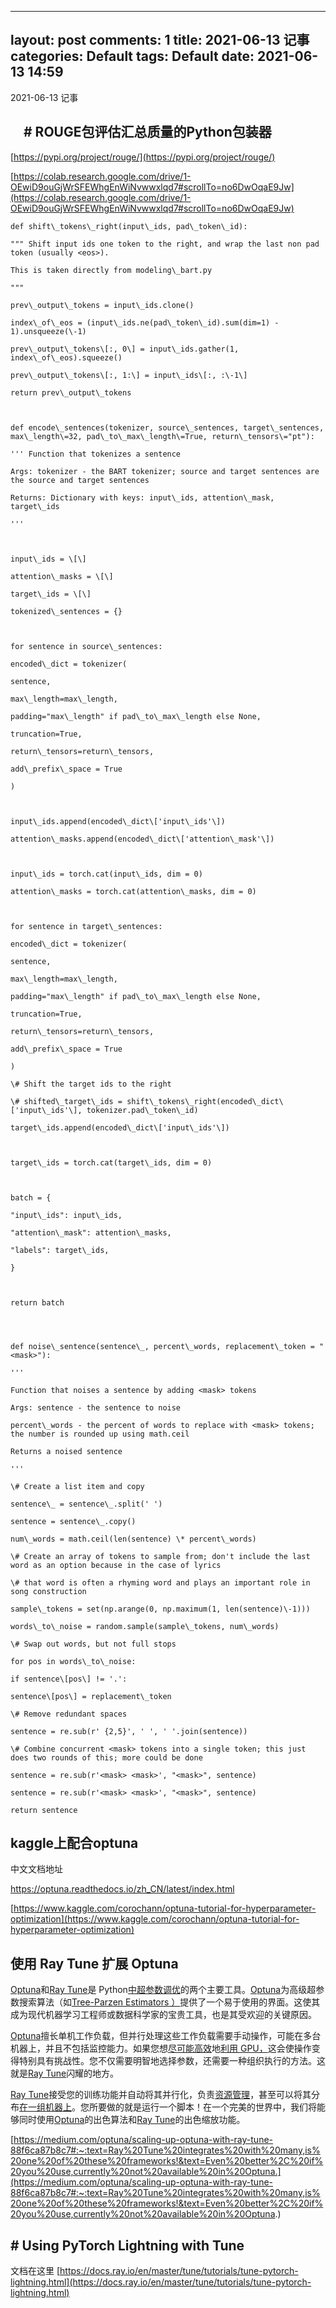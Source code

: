 
---
layout: post
comments: 1
title:  2021-06-13 记事
categories: Default
tags: Default
date: 2021-06-13 14:59
---

 2021-06-13 记事


## 　# ROUGE包评估汇总质量的Python包装器
[https://pypi.org/project/rouge/](https://pypi.org/project/rouge/)
 
 
 
 
 
 [https://colab.research.google.com/drive/1-OEwiD9ouGjWrSFEWhgEnWiNvwwxlqd7#scrollTo=no6DwOqaE9Jw](https://colab.research.google.com/drive/1-OEwiD9ouGjWrSFEWhgEnWiNvwwxlqd7#scrollTo=no6DwOqaE9Jw)
 
 ```
 def shift\_tokens\_right(input\_ids, pad\_token\_id):

""" Shift input ids one token to the right, and wrap the last non pad token (usually <eos>).

This is taken directly from modeling\_bart.py

"""

prev\_output\_tokens = input\_ids.clone()

index\_of\_eos = (input\_ids.ne(pad\_token\_id).sum(dim=1) - 1).unsqueeze(\-1)

prev\_output\_tokens\[:, 0\] = input\_ids.gather(1, index\_of\_eos).squeeze()

prev\_output\_tokens\[:, 1:\] = input\_ids\[:, :\-1\]

return prev\_output\_tokens

  

def encode\_sentences(tokenizer, source\_sentences, target\_sentences, max\_length\=32, pad\_to\_max\_length\=True, return\_tensors\="pt"):

''' Function that tokenizes a sentence

Args: tokenizer - the BART tokenizer; source and target sentences are the source and target sentences

Returns: Dictionary with keys: input\_ids, attention\_mask, target\_ids

'''

  

input\_ids = \[\]

attention\_masks = \[\]

target\_ids = \[\]

tokenized\_sentences = {}

  

for sentence in source\_sentences:

encoded\_dict = tokenizer(

sentence,

max\_length=max\_length,

padding="max\_length" if pad\_to\_max\_length else None,

truncation=True,

return\_tensors=return\_tensors,

add\_prefix\_space = True

)

  

input\_ids.append(encoded\_dict\['input\_ids'\])

attention\_masks.append(encoded\_dict\['attention\_mask'\])

  

input\_ids = torch.cat(input\_ids, dim = 0)

attention\_masks = torch.cat(attention\_masks, dim = 0)

  

for sentence in target\_sentences:

encoded\_dict = tokenizer(

sentence,

max\_length=max\_length,

padding="max\_length" if pad\_to\_max\_length else None,

truncation=True,

return\_tensors=return\_tensors,

add\_prefix\_space = True

)

\# Shift the target ids to the right

\# shifted\_target\_ids = shift\_tokens\_right(encoded\_dict\['input\_ids'\], tokenizer.pad\_token\_id)

target\_ids.append(encoded\_dict\['input\_ids'\])

  

target\_ids = torch.cat(target\_ids, dim = 0)

  

batch = {

"input\_ids": input\_ids,

"attention\_mask": attention\_masks,

"labels": target\_ids,

}

  

return batch

  
  

def noise\_sentence(sentence\_, percent\_words, replacement\_token = "<mask>"):

'''

Function that noises a sentence by adding <mask> tokens

Args: sentence - the sentence to noise

percent\_words - the percent of words to replace with <mask> tokens; the number is rounded up using math.ceil

Returns a noised sentence

'''

\# Create a list item and copy

sentence\_ = sentence\_.split(' ')

sentence = sentence\_.copy()

num\_words = math.ceil(len(sentence) \* percent\_words)

\# Create an array of tokens to sample from; don't include the last word as an option because in the case of lyrics

\# that word is often a rhyming word and plays an important role in song construction

sample\_tokens = set(np.arange(0, np.maximum(1, len(sentence)\-1)))

words\_to\_noise = random.sample(sample\_tokens, num\_words)

\# Swap out words, but not full stops

for pos in words\_to\_noise:

if sentence\[pos\] != '.':

sentence\[pos\] = replacement\_token

\# Remove redundant spaces

sentence = re.sub(r' {2,5}', ' ', ' '.join(sentence))

\# Combine concurrent <mask> tokens into a single token; this just does two rounds of this; more could be done

sentence = re.sub(r'<mask> <mask>', "<mask>", sentence)

sentence = re.sub(r'<mask> <mask>', "<mask>", sentence)

return sentence
 
 ```
 
 ## kaggle上配合optuna
 
 中文文档地址
 
 https://optuna.readthedocs.io/zh_CN/latest/index.html
 
 [https://www.kaggle.com/corochann/optuna-tutorial-for-hyperparameter-optimization](https://www.kaggle.com/corochann/optuna-tutorial-for-hyperparameter-optimization)
 
 
 
 ## 使用 Ray Tune 扩展 Optuna
 [Optuna](https://optuna.org/)和[Ray Tune](http://tune.io/)是 Python[中超参数](https://optuna.org/)[调优](http://tune.io/)的两个主要工具。[Optuna](https://optuna.org/)为高级超参数搜索算法（如[Tree-Parzen Estimators ）](https://optuna.readthedocs.io/en/stable/reference/generated/optuna.samplers.TPESampler.html#optuna.samplers.TPESampler)提供了一个易于使用的界面。这使其成为现代机器学习工程师或数据科学家的宝贵工具，也是其受欢迎的关键原因。

[Optuna](https://optuna.org/)擅长单机工作负载，但并行处理这些工作负载需要手动操作，可能在多台机器上，并且不包括监控能力。如果您想[尽可能高效](https://docs.ray.io/en/master/tune/user-guide.html#parallelism-gpus)地[利用 GPU，](https://docs.ray.io/en/master/tune/user-guide.html#parallelism-gpus)这会使操作变得特别具有挑战性。您不仅需要明智地选择参数，还需要一种组织执行的方法。这就是[Ray Tune](http://tune.io/)闪耀的地方。

[Ray Tune](http://tune.io/)接受您的训练功能并自动将其并行化，负责[资源管理](https://docs.ray.io/en/master/tune/tutorials/overview.html#how-do-i-set-resources)，甚至可以将其分布[在一组机器上](https://docs.ray.io/en/master/cluster/index.html)。您所要做的就是运行一个脚本！在一个完美的世界中，我们将能够同时使用[Optuna](https://optuna.org/)的出色算法和[Ray Tune](http://tune.io/)的出色缩放功能。
 
 [https://medium.com/optuna/scaling-up-optuna-with-ray-tune-88f6ca87b8c7#:~:text=Ray%20Tune%20integrates%20with%20many,is%20one%20of%20these%20frameworks!&text=Even%20better%2C%20if%20you%20use,currently%20not%20available%20in%20Optuna.](https://medium.com/optuna/scaling-up-optuna-with-ray-tune-88f6ca87b8c7#:~:text=Ray%20Tune%20integrates%20with%20many,is%20one%20of%20these%20frameworks!&text=Even%20better%2C%20if%20you%20use,currently%20not%20available%20in%20Optuna.)
 
 
 
 ## # Using PyTorch Lightning with Tune
 
 文档在这里
 [https://docs.ray.io/en/master/tune/tutorials/tune-pytorch-lightning.html](https://docs.ray.io/en/master/tune/tutorials/tune-pytorch-lightning.html)